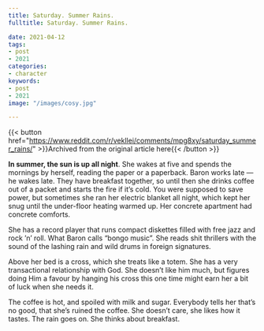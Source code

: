 ```yaml
---
title: Saturday. Summer Rains.
fulltitle: Saturday. Summer Rains.

date: 2021-04-12
tags:
- post
- 2021
categories:
- character
keywords:
- post
- 2021
image: "/images/cosy.jpg"

---
```


{{< button href="https://www.reddit.com/r/vekllei/comments/mpg8xy/saturday_summer_rains/" >}}Archived from the original article here{{< /button >}}

**In summer, the sun is up all night**. She wakes at five and spends the mornings by herself, reading the paper or a paperback. Baron works late — he wakes late. They have breakfast together, so until then she drinks coffee out of a packet and starts the fire if it’s cold. You were supposed to save power, but sometimes she ran her electric blanket all night, which kept her snug until the under-floor heating warmed up. Her concrete apartment had concrete comforts.

She has a record player that runs compact diskettes filled with free jazz and rock ’n’ roll. What Baron calls “bongo music”. She reads shit thrillers with the sound of the lashing rain and wild drums in foreign signatures.

Above her bed is a cross, which she treats like a totem. She has a very transactional relationship with God. She doesn’t like him much, but figures doing Him a favour by hanging his cross this one time might earn her a bit of luck when she needs it.

The coffee is hot, and spoiled with milk and sugar. Everybody tells her that’s no good, that she’s ruined the coffee. She doesn’t care, she likes how it tastes. The rain goes on. She thinks about breakfast.
